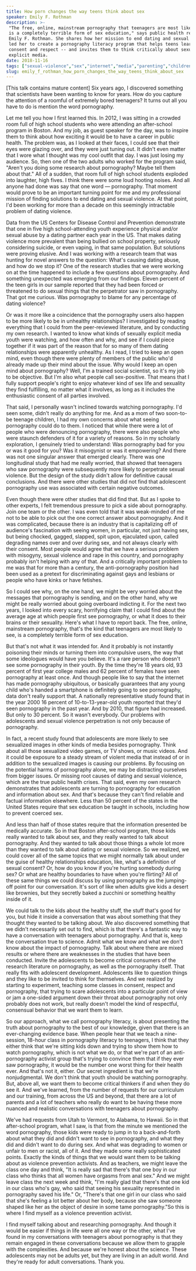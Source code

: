 ```yaml
---
title: How porn changes the way teens think about sex
speaker: Emily F. Rothman
description: >-
 "The free, online, mainstream pornography that teenagers are most likely to see
 is a completely terrible form of sex education," says public health researcher
 Emily F. Rothman. She shares how her mission to end dating and sexual violence
 led her to create a pornography literacy program that helps teens learn about
 consent and respect -- and invites them to think critically about sexually
 explicit media.
date: 2018-11-16
tags: ["sexual-violence","sex","internet","media","parenting","children","women","communication","teaching"]
slug: emily_f_rothman_how_porn_changes_the_way_teens_think_about_sex
---
```


[This talk contains mature content] Six years ago, I discovered something that scientists
have been wanting to know for years. How do you capture the attention of a roomful of
extremely bored teenagers? It turns out all you have to do is mention the word
pornography.

Let me tell you how I first learned this. In 2012, I was sitting in a crowded room full of
high school students who were attending an after-school program in Boston. And my job, as
guest speaker for the day, was to inspire them to think about how exciting it would be to
have a career in public health. The problem was, as I looked at their faces, I could see
that their eyes were glazing over, and they were just tuning out. It didn't even matter
that I wore what I thought was my cool outfit that day. I was just losing my audience. So,
then one of the two adults who worked for the program said, "Aren't you doing some
research about pornography? Maybe tell them about that." All of a sudden, that room full
of high school students exploded into laughter, high fives. I think there were some loud
hooting noises. And all anyone had done was say that one word — pornography. That moment
would prove to be an important turning point for me and my professional mission of finding
solutions to end dating and sexual violence. At that point, I'd been working for more than
a decade on this seemingly intractable problem of dating violence.

Data from the US Centers for Disease Control and Prevention demonstrate that one in five
high school-attending youth experience physical and/or sexual abuse by a dating partner
each year in the US. That makes dating violence more prevalent than being bullied on
school property, seriously considering suicide, or even vaping, in that same population.
But solutions were proving elusive. And I was working with a research team that was
hunting for novel answers to the question: What's causing dating abuse, and how do we stop
it? One of the research studies that we were working on at the time happened to include a
few questions about pornography. And something unexpected was emerging from our findings.
Eleven percent of the teen girls in our sample reported that they had been forced or
threatened to do sexual things that the perpetrator saw in pornography. That got me
curious. Was pornography to blame for any percentage of dating violence?

Or was it more like a coincidence that the pornography users also happen to be more likely
to be in unhealthy relationships? I investigated by reading everything that I could from
the peer-reviewed literature, and by conducting my own research. I wanted to know what
kinds of sexually explicit media youth were watching, and how often and why, and see if I
could piece together if it was part of the reason that for so many of them dating
relationships were apparently unhealthy. As I read, I tried to keep an open mind, even
though there were plenty of members of the public who'd already made up their mind about
the issue. Why would I keep an open mind about pornography? Well, I'm a trained social
scientist, so it's my job to be objective. But I'm also what people call sex-positive.
That means that I fully support people's right to enjoy whatever kind of sex life and
sexuality they find fulfilling, no matter what it involves, as long as it includes the
enthusiastic consent of all parties involved.

That said, I personally wasn't inclined towards watching pornography. I'd seen some,
didn't really do anything for me. And as a mom of two soon-to-be teenage children, I had
my own concerns about what seeing pornography could do to them. I noticed that while there
were a lot of people who were denouncing pornography, there were also people who were
staunch defenders of it for a variety of reasons. So in my scholarly exploration, I
genuinely tried to understand: Was pornography bad for you or was it good for you? Was it
misogynist or was it empowering? And there was not one singular answer that emerged
clearly. There was one longitudinal study that had me really worried, that showed that
teenagers who saw pornography were subsequently more likely to perpetrate sexual violence.
But the design of the study didn't allow for definitive causal conclusions. And there were
other studies that did not find that adolescent pornography use was associated with
certain negative outcomes.

Even though there were other studies that did find that. But as I spoke to other experts, I
felt tremendous pressure to pick a side about pornography. Join one team or the other. I
was even told that it was weak-minded of me not to be able to pick out the one correct
answer about pornography. And it was complicated, because there is an industry that is
capitalizing off of audience's fascination with seeing women, in particular, not just
having sex, but being chocked, gagged, slapped, spit upon, ejaculated upon, called
degrading names over and over during sex, and not always clearly with their consent. Most
people would agree that we have a serious problem with misogyny, sexual violence and rape
in this country, and pornography probably isn't helping with any of that. And a critically
important problem to me was that for more than a century, the anti-pornography position
had been used as a pretext for discriminating against gays and lesbians or people who have
kinks or have fetishes.

So I could see why, on the one hand, we might be very worried about the messages that
pornography is sending, and on the other hand, why we might be really worried about going
overboard indicting it. For the next two years, I looked into every scary, horrifying claim
that I could find about the average age at which people first see pornography, or what it
does to their brains or their sexuality. Here's what I have to report back. The free,
online, mainstream pornography, that's the kind that teenagers are most likely to see, is
a completely terrible form of sex education.

But that's not what it was intended for. And it probably is not instantly poisoning their
minds or turning them into compulsive users, the way that some ideologues would have you
believe. It's a rare person who doesn't see some pornography in their youth. By the time
they're 18 years old, 93 percent of first year college males and 62 percent of females
have seen pornography at least once. And though people like to say that the internet has
made pornography ubiquitous, or basically guarantees that any young child who's handed a
smartphone is definitely going to see pornography, data don't really support that. A
nationally representative study found that in the year 2000 16 percent of
10-to-13-year-old youth reported that they'd seen pornography in the past year. And by
2010, that figure had increased. But only to 30 percent. So it wasn't everybody. Our
problems with adolescents and sexual violence perpetration is not only because of
pornography.

In fact, a recent study found that adolescents are more likely to see sexualized images in
other kinds of media besides pornography. Think about all those sexualized video games, or
TV shows, or music videos. And it could be exposure to a steady stream of violent media
that instead of or in addition to the sexualized images is causing our problems. By
focusing on the potential harms of pornography alone, we may be distracting ourselves from
bigger issues. Or missing root causes of dating and sexual violence, which are the true
public health crises. That said, even my own research demonstrates that adolescents are
turning to pornography for education and information about sex. And that's because they
can't find reliable and factual information elsewhere. Less than 50 percent of the states
in the United States require that sex education be taught in schools, including how to
prevent coerced sex.

And less than half of those states require that the information presented be medically
accurate. So in that Boston after-school program, those kids really wanted to talk about
sex, and they really wanted to talk about pornography. And they wanted to talk about those
things a whole lot more than they wanted to talk about dating or sexual violence. So we
realized, we could cover all of the same topics that we might normally talk about under
the guise of healthy relationships education, like, what's a definition of sexual consent?
Or, how do you know if you're hurting somebody during sex? Or what are healthy boundaries
to have when you're flirting? All of these same things we could discuss by using
pornography as the jumping-off point for our conversation. It's sort of like when adults
give kids a desert like brownies, but they secretly baked a zucchini or something healthy
inside of it.

We could talk to the kids about the healthy stuff, the stuff that's good for you, but hide
it inside a conversation that was about something that they thought they wanted to be
talking about. We also discovered something that we didn't necessarily set out to find,
which is that there's a fantastic way to have a conversation with teenagers about
pornography. And that is, keep the conversation true to science. Admit what we know and
what we don't know about the impact of pornography. Talk about where there are mixed
results or where there are weaknesses in the studies that have been conducted. Invite the
adolescents to become critical consumers of the research literature on pornography, as
well as the pornography itself. That really fits with adolescent development. Adolescents
like to question things and they like to be invited to think for themselves. And we
realized by starting to experiment, teaching some classes in consent, respect and
pornography, that trying to scare adolescents into a particular point of view or jam a
one-sided argument down their throat about pornography not only probably does not work,
but really doesn't model the kind of respectful, consensual behavior that we want them to
learn.

So our approach, what we call pornography literacy, is about presenting the truth about
pornography to the best of our knowledge, given that there is an ever-changing evidence
base. When people hear that we teach a nine-session, 18-hour class in pornography literacy
to teenagers, I think that they either think that we're sitting kids down and trying to
show them how to watch pornography, which is not what we do, or that we're part of an
anti-pornography activist group that's trying to convince them that if they ever saw
pornography, it would be the number one worst thing for their health ever. And that's not
it, either. Our secret ingredient is that we're nonjudgmental. We don't think that youth
should be watching pornography. But, above all, we want them to become critical thinkers
if and when they do see it. And we've learned, from the number of requests for our
curriculum and our training, from across the US and beyond, that there are a lot of
parents and a lot of teachers who really do want to be having these more nuanced and
realistic conversations with teenagers about pornography.

We've had requests from Utah to Vermont, to Alabama, to Hawaii. So in that after-school
program, what I saw, is that from the minute we mentioned the word pornography, those kids
were ready to jump in to a back-and-forth about what they did and didn't want to see in
pornography, and what they did and didn't want to do during sex. And what was degrading to
women or unfair to men or racist, all of it. And they made some really sophisticated
points. Exactly the kinds of things that we would want them to be talking about as
violence prevention activists. And as teachers, we might leave the class one day and think,
"It is really sad that there's that one boy in our class who thinks that all women have
orgasms from anal sex." And we might leave class the next week and think, "I'm really glad
that there's that one kid in our class who's gay, who said that seeing his sexuality
represented in pornography saved his life." Or, "There's that one girl in our class who
said that she's feeling a lot better about her body, because she saw someone shaped like
her as the object of desire in some tame pornography."So this is where I find myself as a
violence prevention activist.

I find myself talking about and researching pornography. And though it would be easier if
things in life were all one way or the other, what I've found in my conversations with
teenagers about pornography is that they remain engaged in these conversations because we
allow them to grapple with the complexities. And because we're honest about the science.
These adolescents may not be adults yet, but they are living in an adult world. And
they're ready for adult conversations. Thank you.

<!--
ad_duration=3.33
comment_count=21
event="TEDMED 2018"
external_start_time=0
has_talk_citation=0
intro_duration=11.82
is_subtitle_required="False"
is_talk_featured="True"
language="en"
language_swap="False"
native_language="en"
number_of_related_talks=6
number_of_speakers=1
number_of_subtitled_videos=17
number_of_tags=9
number_of_talk_download_languages=17
number_of_talk_more_resources=0
number_of_talk_recommendations=0
number_of_talks_take_actions=1
post_ad_duration=0.83
published_timestamp="2019-09-04 14:49:19"
recording_date="2018-11-16"
speaker_description="Public health researcher"
speaker_is_published=1
speaker_name="Emily F. Rothman"
talk_more_resources=[]
talk_name="How porn changes the way teens think about sex"
talks_tags=["sexual-violence","sex","internet","media","parenting","children","women","communication","teaching"]
url_audio="https://download.ted.com/talks/EmilyFRothman_2018P.mp3?apikey=acme-roadrunner"
url_photo_speaker="https://pe.tedcdn.com/images/ted/70636b3f8be8b873dd18d22323349f08d561f306_254x191.jpg"
url_photo_talk="https://s3.amazonaws.com/talkstar-photos/uploads/6b578ba4-0f81-4637-937d-81c9e4a49ba6/EmilyRothman_2018P-embed.jpg"
url_webpage="https://www.ted.com/talks/emily_f_rothman_how_porn_changes_the_way_teens_think_about_sex"
video_type_name="TED Stage Talk"
-->